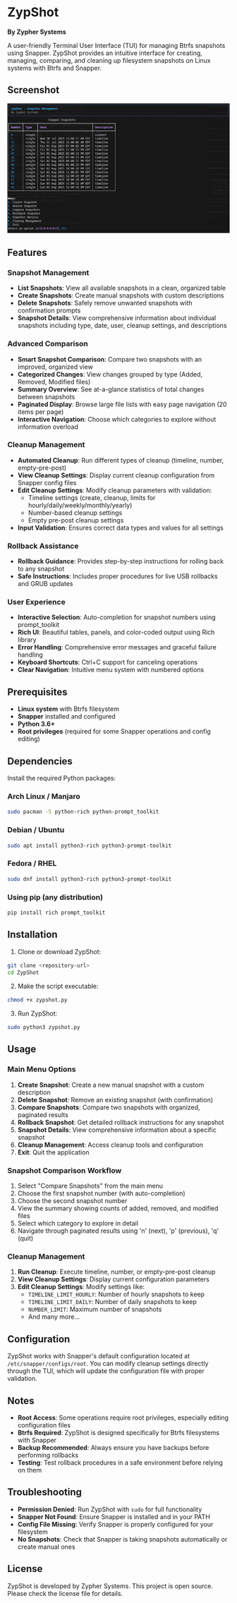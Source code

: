 # ZypShot

**By Zypher Systems**

A user-friendly Terminal User Interface (TUI) for managing Btrfs snapshots using Snapper. ZypShot provides an intuitive interface for creating, managing, comparing, and cleaning up filesystem snapshots on Linux systems with Btrfs and Snapper.

## Screenshot

![ZypShot Main Interface](Screenshots/ZypShot_main_screen.png)

## Features


### Snapshot Management
- **List Snapshots**: View all available snapshots in a clean, organized table
- **Create Snapshots**: Create manual snapshots with custom descriptions
- **Delete Snapshots**: Safely remove unwanted snapshots with confirmation prompts
- **Snapshot Details**: View comprehensive information about individual snapshots including type, date, user, cleanup settings, and descriptions

### Advanced Comparison
- **Smart Snapshot Comparison**: Compare two snapshots with an improved, organized view
- **Categorized Changes**: View changes grouped by type (Added, Removed, Modified files)
- **Summary Overview**: See at-a-glance statistics of total changes between snapshots
- **Paginated Display**: Browse large file lists with easy page navigation (20 items per page)
- **Interactive Navigation**: Choose which categories to explore without information overload

### Cleanup Management
- **Automated Cleanup**: Run different types of cleanup (timeline, number, empty-pre-post)
- **View Cleanup Settings**: Display current cleanup configuration from Snapper config files
- **Edit Cleanup Settings**: Modify cleanup parameters with validation:
  - Timeline settings (create, cleanup, limits for hourly/daily/weekly/monthly/yearly)
  - Number-based cleanup settings
  - Empty pre-post cleanup settings
- **Input Validation**: Ensures correct data types and values for all settings

### Rollback Assistance
- **Rollback Guidance**: Provides step-by-step instructions for rolling back to any snapshot
- **Safe Instructions**: Includes proper procedures for live USB rollbacks and GRUB updates

### User Experience
- **Interactive Selection**: Auto-completion for snapshot numbers using prompt_toolkit
- **Rich UI**: Beautiful tables, panels, and color-coded output using Rich library
- **Error Handling**: Comprehensive error messages and graceful failure handling
- **Keyboard Shortcuts**: Ctrl+C support for canceling operations
- **Clear Navigation**: Intuitive menu system with numbered options

## Prerequisites

- **Linux system** with Btrfs filesystem
- **Snapper** installed and configured
- **Python 3.6+**
- **Root privileges** (required for some Snapper operations and config editing)

## Dependencies

Install the required Python packages:

### Arch Linux / Manjaro
```bash
sudo pacman -S python-rich python-prompt_toolkit
```

### Debian / Ubuntu
```bash
sudo apt install python3-rich python3-prompt-toolkit
```

### Fedora / RHEL
```bash
sudo dnf install python3-rich python3-prompt-toolkit
```

### Using pip (any distribution)
```bash
pip install rich prompt_toolkit
```

## Installation

1. Clone or download ZypShot:
```bash
git clone <repository-url>
cd ZypShot
```

2. Make the script executable:
```bash
chmod +x zypshot.py
```

3. Run ZypShot:
```bash
sudo python3 zypshot.py
```

## Usage

### Main Menu Options

1. **Create Snapshot**: Create a new manual snapshot with a custom description
2. **Delete Snapshot**: Remove an existing snapshot (with confirmation)
3. **Compare Snapshots**: Compare two snapshots with organized, paginated results
4. **Rollback Snapshot**: Get detailed rollback instructions for any snapshot
5. **Snapshot Details**: View comprehensive information about a specific snapshot
6. **Cleanup Management**: Access cleanup tools and configuration
7. **Exit**: Quit the application

### Snapshot Comparison Workflow

1. Select "Compare Snapshots" from the main menu
2. Choose the first snapshot number (with auto-completion)
3. Choose the second snapshot number
4. View the summary showing counts of added, removed, and modified files
5. Select which category to explore in detail
6. Navigate through paginated results using 'n' (next), 'p' (previous), 'q' (quit)

### Cleanup Management

1. **Run Cleanup**: Execute timeline, number, or empty-pre-post cleanup
2. **View Cleanup Settings**: Display current configuration parameters
3. **Edit Cleanup Settings**: Modify settings like:
   - `TIMELINE_LIMIT_HOURLY`: Number of hourly snapshots to keep
   - `TIMELINE_LIMIT_DAILY`: Number of daily snapshots to keep
   - `NUMBER_LIMIT`: Maximum number of snapshots
   - And many more...

## Configuration

ZypShot works with Snapper's default configuration located at `/etc/snapper/configs/root`. You can modify cleanup settings directly through the TUI, which will update the configuration file with proper validation.

## Notes

- **Root Access**: Some operations require root privileges, especially editing configuration files
- **Btrfs Required**: ZypShot is designed specifically for Btrfs filesystems with Snapper
- **Backup Recommended**: Always ensure you have backups before performing rollbacks
- **Testing**: Test rollback procedures in a safe environment before relying on them

## Troubleshooting

- **Permission Denied**: Run ZypShot with `sudo` for full functionality
- **Snapper Not Found**: Ensure Snapper is installed and in your PATH
- **Config File Missing**: Verify Snapper is properly configured for your filesystem
- **No Snapshots**: Check that Snapper is taking snapshots automatically or create manual ones

## License

ZypShot is developed by Zypher Systems. This project is open source. Please check the license file for details.